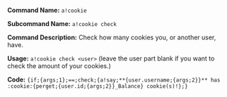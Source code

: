 **Command Name:** `a!cookie`

**Subcommand Name:** `a!cookie check`

**Command Description:**
Check how many cookies you, or another user, have.

**Usage:**
`a!cookie check <user>` (leave the user part blank if you want to check the amount of your cookies.)

**Code:**
```{if;{args;1};==;check;{a!say;**{user.username;{args;2}}** has :cookie:{perget;{user.id;{args;2}}_Balance} cookie(s)!};}```
